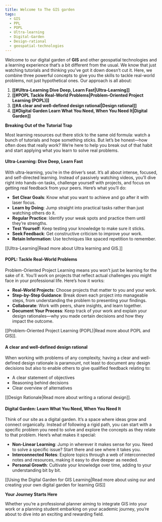 ```yaml
---
title: Welcome to The GIS garden
tags:
  - GIS
  - PPL
  - POPL
  - Ultra-learning
  - Digital-Garden
  - Design-rational
  - geospatial-technologies
---
```

Welcome to our digital garden of **GIS** and other geospatial technologies and a learning experience that’s a bit different from the usual. We know that just watching tutorials and thinking you’ve got it down doesn’t cut it. Here, we combine three powerful concepts to give you the skills to tackle real-world problems, not just hypothetical ones. Our approach is all about:

1. **[[#Ultra-Learning Dive Deep, Learn Fast|Ultra-Learning]]**
2. **[[#POPL Tackle Real-World Problems|Problem-Oriented Project Learning (POPL)]]**
3. **[[#A clear and well-defined design rational|Design rational]]**
4. **[[#Digital Garden Learn What You Need, When You Need It|Digital Garden]]**


**Breaking Out of the Tutorial Trap**

Most learning resources out there stick to the same old formula: watch a bunch of tutorials and hope something sticks. But let’s be honest—how often does that really work? We’re here to help you break out of that habit and start applying what you learn to solve real problems.

#### Ultra-Learning: Dive Deep, Learn Fast

With ultra-learning, you’re in the driver’s seat. It’s all about intense, focused, and self-directed learning. Instead of passively watching videos, you’ll dive right into hands-on tasks, challenge yourself with projects, and focus on getting real feedback from your peers. Here’s what you’ll do:

* **Set Clear Goals**: Know what you want to achieve and go after it with laser focus.
* **Learn by Doing**: Jump straight into practical tasks rather than just watching others do it.
* **Regular Practice**: Identify your weak spots and practice them until they’re strengths.
* **Test Yourself**: Keep testing your knowledge to make sure it sticks.
* **Seek Feedback**: Get constructive criticism to improve your work.
* **Retain Information**: Use techniques like spaced repetition to remember. 

[[Ultra-Learning|Read more about Ultra learning and GIS.]]


#### POPL: Tackle Real-World Problems

Problem-Oriented Project Learning means you won’t just be learning for the sake of it. You’ll work on projects that reflect actual challenges you might face in your professional life. Here’s how it works:
  
* **Real-World Projects**: Choose projects that matter to you and your work.
* **Step-by-Step Guidance**: Break down each project into manageable steps, from understanding the problem to presenting your findings.
* **Collaborate**: Work with peers, share insights, and learn together.
* **Document Your Process**: Keep track of your work and explain your design rationales—why you made certain decisions and how they impact the outcome.

[[Problem-Oriented Project Learning (POPL)|Read more about POPL and GIS]].

#### A clear and well-defined design rational
When working with problems of any complexity, having a clear and well-defined design rationale is paramount, not least to document any design decisions but also to enable others to give qualified feedback relating to:
* A clear statement of objectives
* Reasoning behind decisions
* Clear overview of alternatives 

[[Design Rationale|Read more about writing a rational design]].

#### Digital Garden: Learn What You Need, When You Need It

Think of our site as a digital garden. It’s a space where ideas grow and connect organically. Instead of following a rigid path, you can start with a specific problem you need to solve and explore the concepts as they relate to that problem. Here’s what makes it special:

* **Non-Linear Learning**: Jump in wherever it makes sense for you. Need to solve a specific issue? Start there and see where it takes you.
* **Interconnected Notes**: Explore topics through a web of interconnected notes and resources, making it easy to dive deeper as needed.
* **Personal Growth**: Cultivate your knowledge over time, adding to your understanding bit by bit.

[[Using the Digital Garden for GIS Learning|Read more about using our and creating your own digital garden for learning GIS]]

**Your Journey Starts Here**

Whether you’re a professional planner aiming to integrate GIS into your work or a planning student embarking on your academic journey, you’re about to dive into an exciting and rewarding field. 
